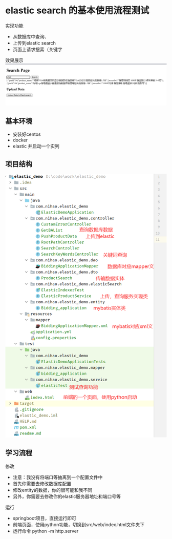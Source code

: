 # elastic search 的基本使用流程测试
实现功能
- 从数据库中查询、
- 上传到elastic search
- 页面上请求搜索（关键字

效果展示
![img_1.png](img_1.png)
## 基本环境
- 安装好centos
- docker
- elastic 并启动一个实列
## 项目结构
![img.png](img.png)
## 学习流程
修改
- 注意：我没有将端口等抽离到一个配置文件中
- 首先你需要去修改数据库配置
- 修改entity的数据，你的很可能和我不同
- 另外，你需要去修改你的elastic服务器地址和端口号等

运行
- springboot项目，直接运行即可
- 前端页面，使用python功能，切换到src/web/index.html文件夹下
- 运行命令 python -m http.server

